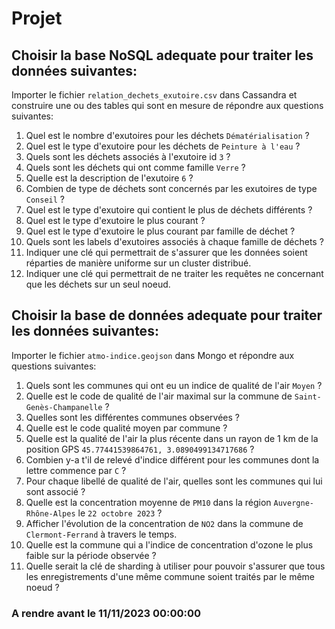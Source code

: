 # Projet

## Choisir la base NoSQL adequate pour traiter les données suivantes:

Importer le fichier `relation_dechets_exutoire.csv` dans Cassandra et construire une ou des tables qui sont en mesure de répondre aux questions suivantes:

1. Quel est le nombre d'exutoires pour les déchets `Dématérialisation` ?
2. Quel est le type d'exutoire pour les déchets de `Peinture à l'eau` ?
3. Quels sont les déchets associés à l'exutoire id `3` ?
4. Quels sont les déchets qui ont comme famille `Verre` ?
5. Quelle est la description de l'exutoire `6` ?
6. Combien de type de déchets sont concernés par les exutoires de type `Conseil` ?
7. Quel est le type d'exutoire qui contient le plus de déchets différents ?
8. Quel est le type d'exutoire le plus courant ?
9. Quel est le type d'exutoire le plus courant par famille de déchet ?
10. Quels sont les labels d'exutoires associés à chaque famille de déchets ?
11. Indiquer une clé qui permettrait de s'assurer que les données soient réparties de manière uniforme sur un cluster distribué.
12. Indiquer une clé qui permettrait de ne traiter les requêtes ne concernant que les déchets sur un seul noeud.

## Choisir la base de données adequate pour traiter les données suivantes:

Importer le fichier `atmo-indice.geojson` dans Mongo et répondre aux questions suivantes:

1. Quels sont les communes qui ont eu un indice de qualité de l'air `Moyen` ?
2. Quelle est le code de qualité de l'air maximal sur la commune de `Saint-Genès-Champanelle` ?
3. Quelles sont les différentes communes observées ?
4. Quelle est le code qualité moyen par commune ?
5. Quelle est la qualité de l'air la plus récente dans un rayon de 1 km de la position GPS `45.77441539864761, 3.0890499134717686` ?
6. Combien y-a t'il de relevé d'indice différent pour les communes dont la lettre commence par `C` ?
7. Pour chaque libellé de qualité de l'air, quelles sont les communes qui lui sont associé ?
8. Quelle est la concentration moyenne de `PM10` dans la région `Auvergne-Rhône-Alpes` le `22 octobre 2023` ?
9. Afficher l'évolution de la concentration de `NO2` dans la commune de `Clermont-Ferrand` à travers le temps.
10. Quelle est la commune qui a l'indice de concentration d'ozone le plus faible sur la période observée ?
11. Quelle serait la clé de sharding à utiliser pour pouvoir s'assurer que tous les enregistrements d'une même commune soient traités par le même noeud ?

### A rendre avant le 11/11/2023 00:00:00
